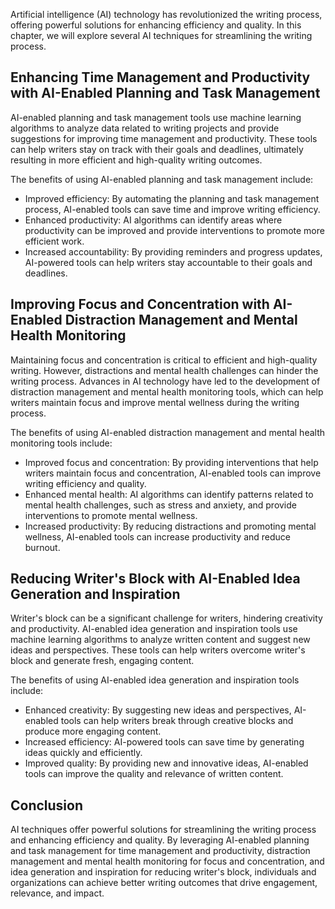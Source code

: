 
Artificial intelligence (AI) technology has revolutionized the writing process, offering powerful solutions for enhancing efficiency and quality. In this chapter, we will explore several AI techniques for streamlining the writing process.

Enhancing Time Management and Productivity with AI-Enabled Planning and Task Management
---------------------------------------------------------------------------------------

AI-enabled planning and task management tools use machine learning algorithms to analyze data related to writing projects and provide suggestions for improving time management and productivity. These tools can help writers stay on track with their goals and deadlines, ultimately resulting in more efficient and high-quality writing outcomes.

The benefits of using AI-enabled planning and task management include:

* Improved efficiency: By automating the planning and task management process, AI-enabled tools can save time and improve writing efficiency.
* Enhanced productivity: AI algorithms can identify areas where productivity can be improved and provide interventions to promote more efficient work.
* Increased accountability: By providing reminders and progress updates, AI-powered tools can help writers stay accountable to their goals and deadlines.

Improving Focus and Concentration with AI-Enabled Distraction Management and Mental Health Monitoring
-----------------------------------------------------------------------------------------------------

Maintaining focus and concentration is critical to efficient and high-quality writing. However, distractions and mental health challenges can hinder the writing process. Advances in AI technology have led to the development of distraction management and mental health monitoring tools, which can help writers maintain focus and improve mental wellness during the writing process.

The benefits of using AI-enabled distraction management and mental health monitoring tools include:

* Improved focus and concentration: By providing interventions that help writers maintain focus and concentration, AI-enabled tools can improve writing efficiency and quality.
* Enhanced mental health: AI algorithms can identify patterns related to mental health challenges, such as stress and anxiety, and provide interventions to promote mental wellness.
* Increased productivity: By reducing distractions and promoting mental wellness, AI-enabled tools can increase productivity and reduce burnout.

Reducing Writer's Block with AI-Enabled Idea Generation and Inspiration
-----------------------------------------------------------------------

Writer's block can be a significant challenge for writers, hindering creativity and productivity. AI-enabled idea generation and inspiration tools use machine learning algorithms to analyze written content and suggest new ideas and perspectives. These tools can help writers overcome writer's block and generate fresh, engaging content.

The benefits of using AI-enabled idea generation and inspiration tools include:

* Enhanced creativity: By suggesting new ideas and perspectives, AI-enabled tools can help writers break through creative blocks and produce more engaging content.
* Increased efficiency: AI-powered tools can save time by generating ideas quickly and efficiently.
* Improved quality: By providing new and innovative ideas, AI-enabled tools can improve the quality and relevance of written content.

Conclusion
----------

AI techniques offer powerful solutions for streamlining the writing process and enhancing efficiency and quality. By leveraging AI-enabled planning and task management for time management and productivity, distraction management and mental health monitoring for focus and concentration, and idea generation and inspiration for reducing writer's block, individuals and organizations can achieve better writing outcomes that drive engagement, relevance, and impact.
